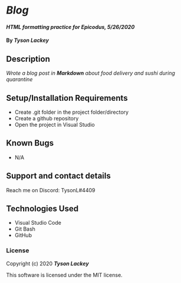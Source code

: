 #  _Blog_

#### _HTML formatting practice for Epicodus, 5/26/2020_

#### By _**Tyson Lackey**_

## Description

_Wrote a blog post in **Markdown** about food delivery and sushi during quarantine_

## Setup/Installation Requirements

* Create .git folder in the project folder/directory
* Create a github repository
* Open the project in Visual Studio


## Known Bugs

* N/A

## Support and contact details

Reach me on Discord: TysonL#4409

## Technologies Used

* Visual Studio Code
* Git Bash
* GitHub

### License

Copyright (c) 2020 **_Tyson Lackey_**

This software is licensed under the MIT license.